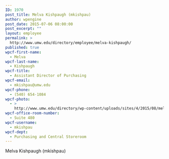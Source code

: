 ```yaml
---
ID: 1970
post_title: Melva Kishpaugh (mkishpau)
author: wpengine
post_date: 2015-07-06 08:00:00
post_excerpt: ""
layout: employee
permalink: >
  http://www.umw.edu/directory/employee/melva-kishpaugh/
published: true
wpcf-first-name:
  - Melva
wpcf-last-name:
  - Kishpaugh
wpcf-title:
  - Assistant Director of Purchasing
wpcf-email:
  - mkishpau@umw.edu
wpcf-phone:
  - (540) 654-1084
wpcf-photo:
  - >
    http://www.umw.edu/directory/wp-content/uploads/sites/4/2015/08/melva_kishpaugh.jpg
wpcf-office-room-number:
  - Suite 480
wpcf-username:
  - mkishpau
wpcf-dept:
  - Purchasing and Central Storeroom
---
```

Melva Kishpaugh (mkishpau)